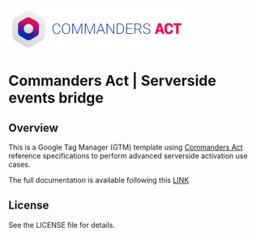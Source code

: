 [![Commanders Act Logo](/Screenshots/CommandersAct.png)](https://www.commandersact.com/)
# Commanders Act | Serverside events bridge
## Overview
This is a Google Tag Manager (GTM) template using [Commanders Act](https://www.commandersact.com/) reference specifications to perform advanced serverside activation use cases.

The full documentation is available following this [LINK](https://doc.commandersact.com/features/sources/sources-catalog/gtm)

## License
See the LICENSE file for details.